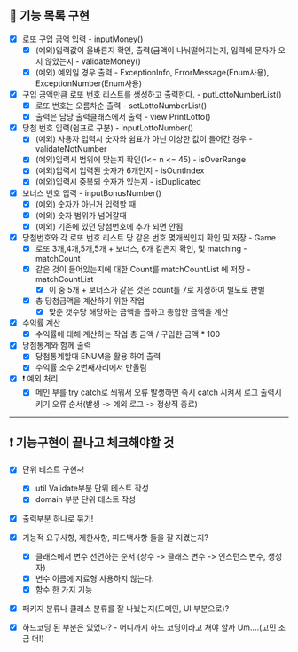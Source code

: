 ## 🚀 기능 목록 구현 

- [X] 로또 구입 금액 입력 - inputMoney()
    - [X] (예외)입력값이 올바른지 확인, 출력(금액이 나눠떨어지는지, 입력에 문자가 오지 않았는지 - validateMoney()
    - [X] (예외) 예외일 경우 출력 - ExceptionInfo, ErrorMessage(Enum사용), ExceptionNumber(Enum사용)
- [X] 구입 금액만큼 로또 번호 리스트를 생성하고 출력한다. - putLottoNumberList()
    - [X] 로또 번호는 오름차순 출력 - setLottoNumberList()
    - [X] 출력은 담당 출력클래스에서 출력 - view PrintLotto()
- [X] 당첨 번호 입력(쉼표로 구분) - inputLottoNumber()
    - [X] (예외) 사용자 입력시 숫자와 쉼표가 아닌 이상한 값이 들어간 경우 - validateNotNumber
    - [X] (예외)입력시 범위에 맞는지 확인(1<=  n <= 45) - isOverRange
    - [X] (예외)입력시 입력된 숫자가 6개인지 - isOuntIndex
    - [X] (예외)입력시 중복되 숫자가 있는지 - isDuplicated
    
- [X] 보너스 번호 입력 - inputBonusNumber()
  - [X] (예외) 숫자가 아닌거 입력할 때
  - [X] (예외) 숫자 범위가 넘어갈때
  - [X] (예외) 기존에 있던 당첨번호에 추가 되면 안됨

- [X] 당첨번호와 각 로또 번호 리스트 당 같은 번호 몇개씩인지 확인 및 저장 - Game
    - [X] 로또 3개,4개,5개,5개 + 보너스, 6개 같은지 확인, 및 matching - matchCount
    - [X] 같은 것이 들어있는지에 대한 Count를 matchCountList 에 저장 - matchCountList
      - [X] 이 중 5개 + 보너스가 같은 것은 count를 7로 지정하여 별도로 판별
    - [X] 총 당첨금액을 계산하기 위한 작업
        - [X] 맞춘 갯수당 해당하는 금액을 곱하고 총합한 금액을 계산 
- [X] 수익률 계산
    - [X] 수익률에 대해 계산하는 작업 총 금액 / 구입한 금액 * 100
    
- [X] 당첨통계와 함께 출력
    - [X] 당첨통계할때 ENUM을 활용 하여 출력
    - [X] 수익률 소수 2번째자리에서 반올림

- [X] ❗ 예외 처리
  - [X] 메인 부를 try catch로 씌워서 오류 발생하면 즉시 catch 시켜서 로그 출력시키기 오류 순서(발생 -> 예외 로그 -> 정상적 종료)

---

## ❗ 기능구현이 끝나고 체크해야할 것
- [X] 단위 테스트 구현~!
  - [X] util Validate부분 단위 테스트 작성
  - [X] domain 부분 단위 테스트 작성
- [X] 출력부분 하나로 묶기!
- [X] 기능적 요구사항, 제한사항, 피드백사항 들을 잘 지켰는지?
  - [X] 클래스에서 변수 선언하는 순서 (상수 -> 클래스 변수 -> 인스턴스 변수, 생성자)
  - [X] 변수 이름에 자료형 사용하지 않는다.
  - [X] 함수 한 가지 기능
- [X] 패키지 분류나 클래스 분류를 잘 나눴는지(도메인, UI 부분으로)?
- [X] 하드코딩 된 부분은 있었나? - 어디까지 하드 코딩이라고 쳐야 할까 Um....(고민 조금 더!)







